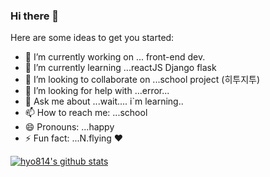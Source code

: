 ### Hi there 👋

Here are some ideas to get you started:

- 🔭 I’m currently working on ... front-end dev.
- 🌱 I’m currently learning ...reactJS Django flask
- 👯 I’m looking to collaborate on ...school project (히투지투) 
- 🤔 I’m looking for help with ...error...
- 💬 Ask me about ...wait.... i`m learning..
- 📫 How to reach me: ...school
- 😄 Pronouns: ...happy
- ⚡ Fun fact: ...N.flying ♥

[![hyo814's github stats](https://github-readme-stats.vercel.app/api?username=hyo814)](https://github.com/anuraghazra/github-readme-stats)
